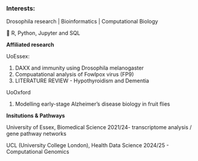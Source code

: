 ### Interests: 
Drosophila research | Bioinformatics | Computational Biology

🌱 R, Python, Jupyter and SQL

**Affiliated research**

UoEssex:  
1. DAXX and immunity using Drosophila melanogaster
2. Compuatational analysis of Fowlpox virus (FP9)
3. LITERATURE REVIEW - Hypothyroidism and Dementia

UoOxford
1. Modelling early-stage Alzheimer’s disease biology in fruit flies


**Insitutions & Pathways**


University of Essex, Biomedical Science 2021/24- transcriptome analysis / gene pathway networks

UCL (University College London), Health Data Science 2024/25 - Computational Genomics


<!--
**Jkw02/Jkw02** is a ✨ _special_ ✨ repository because its `README.md` (this file) appears on your GitHub profile.

Here are some ideas to get you started:

- 🔭 I’m currently working on ...
- 🌱 I’m currently learning ...
- 👯 I’m looking to collaborate on ...
- 🤔 I’m looking for help with ...
- 💬 Ask me about ...
- 📫 How to reach me: ...
- 😄 Pronouns: ...
- ⚡ Fun fact: ...
-->
